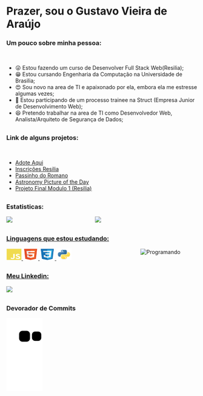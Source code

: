 <h1>Prazer, sou o Gustavo Vieira de Araújo</h1>

<div>
  <h3>
    Um pouco sobre minha pessoa:
  </h3><br>
  <ul>
    <li>
      😜 Estou fazendo um curso de Desenvolver Full Stack Web(Resilia);
    </li>
    <li>
      😁 Estou cursando Engenharia da Computação na Universidade de Brasilia;
    </li>
    <li>
      😍 Sou novo na area de TI e apaixonado por ela, embora ela me estresse algumas vezes;
    </li>
    <li>
      🤩 Estou participando de um processo trainee na Struct (Empresa Junior de Desenvolvimento Web);
    </li>
    <li>
      😆 Pretendo trabalhar na area de TI como Desenvolvedor Web, Analista/Arquiteto de Segurança de Dados;
    </li>
   </ul>
</div>
  
##

<div>
  <h3>
    Link de alguns projetos:
  </h3><br>
  <ul>
      <li>
        <a href="https://gustavovieiradearaujo.github.io/Adote-Aqui-ON/">Adote Aqui</a>
      </li>
      <li>
        <a href="https://gustavovieiradearaujo.github.io/Inscricoes-Resilia-ON/">Inscrições Resilia</a>
      </li>
      <li>
        <a href="https://gustavovieiradearaujo.github.io/Passinho-do-Romano-ON/">Passinho do Romano</a>
      </li>
      <li>
        <a href="https://gustavovieiradearaujo.github.io/APOD-ON/">Astronomy Picture of the Day</a>
      </li>
      <li>
        <a href="https://gustavovieiradearaujo.github.io/Projeto-Final-Modulo-1-Resilia-ON/">Projeto Final Modulo 1 (Resilia)</a>
      </li>
    </ul>
</div>
 
 ##
 
<div>
  <h3>
    Estatisticas:
  </h3>
    <a href="https://github.com/GustavoVieiraDeAraujo" target="_blank">
    <img hight="530em" width="530em" src="https://github-readme-stats.vercel.app/api?username=GustavoVieiraDeAraujo&show_icons=true&theme=dracula&include_all_commits=true&count_private=true">
    <img hight="230em" width="270em" align="right" src="https://github-readme-stats.vercel.app/api/top-langs/?username=GustavoVieiraDeAraujo&layout=compact&langs_count=7&theme=dracula">  
</div>
 
##
  
<div>
  <h3>
    Linguagens que estou estudando:
  </h3>
    <img  alt="Js" height="30" width="40" src="https://raw.githubusercontent.com/devicons/devicon/master/icons/javascript/javascript-plain.svg">
    <img  alt="HTML" height="30" width="40" src="https://raw.githubusercontent.com/devicons/devicon/master/icons/html5/html5-original.svg">
    <img  alt="CSS" height="30" width="40" src="https://raw.githubusercontent.com/devicons/devicon/master/icons/css3/css3-original.svg">
    <img  alt="Python" height="30" width="40" src="https://raw.githubusercontent.com/devicons/devicon/master/icons/python/python-original.svg">
    <img align="right" alt="Programando" height="150" width="150" src="https://static.vecteezy.com/ti/vetor-gratis/p1/2590171-programador-com-codigos-vetor.jpg">
</div>
  
## 
  
<div>
  <h3>
    Meu Linkedin:
  </h3>
    <a href="https://www.linkedin.com/in/gustavo-vieira-de-ara%C3%BAjo-4538831a4" target="_blank">
    <img src="https://img.shields.io/badge/-LinkedIn-%230077B5?style=for-the-badge&logo=linkedin&logoColor=white" target="_blank"></a> 
</div>

##
<div>
  <h3>
    Devorador de Commits
  </h3>
</div>
  
![Snake animation](https://github.com/GustavoVieiraDeAraujo/GustavoVieiraDeAraujo/blob/output/github-contribution-grid-snake.svg)
